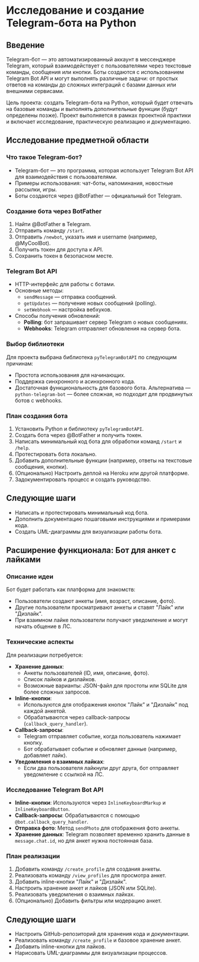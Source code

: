 # Исследование и создание Telegram-бота на Python

## Введение
Telegram-бот — это автоматизированный аккаунт в мессенджере Telegram, который взаимодействует с пользователями через текстовые команды, сообщения или кнопки. Боты создаются с использованием Telegram Bot API и могут выполнять различные задачи: от простых ответов на команды до сложных интеграций с базами данных или внешними сервисами.

Цель проекта: создать Telegram-бота на Python, который будет отвечать на базовые команды и выполнять дополнительные функции (будут определены позже). Проект выполняется в рамках проектной практики и включает исследование, практическую реализацию и документацию.

## Исследование предметной области

### Что такое Telegram-бот?
- Telegram-бот — это программа, которая использует Telegram Bot API для взаимодействия с пользователями.
- Примеры использования: чат-боты, напоминания, новостные рассылки, игры.
- Боты создаются через @BotFather — официальный бот Telegram.

### Создание бота через BotFather
1. Найти @BotFather в Telegram.
2. Отправить команду `/start`.
3. Отправить `/newbot`, указать имя и username (например, @MyCoolBot).
4. Получить токен для доступа к API.
5. Сохранить токен в безопасном месте.

### Telegram Bot API
- HTTP-интерфейс для работы с ботами.
- Основные методы:  
  - `sendMessage` — отправка сообщений.  
  - `getUpdates` — получение новых сообщений (polling).  
  - `setWebhook` — настройка вебхуков.  
- Способы получения обновлений:  
  - **Polling**: бот запрашивает сервер Telegram о новых сообщениях.  
  - **Webhooks**: Telegram отправляет обновления на сервер бота.

### Выбор библиотеки
Для проекта выбрана библиотека `pyTelegramBotAPI` по следующим причинам:
- Простота использования для начинающих.
- Поддержка синхронного и асинхронного кода.
- Достаточная функциональность для базового бота.
Альтернатива — `python-telegram-bot` — более сложная, но подходит для продвинутых ботов с webhooks.

### План создания бота
1. Установить Python и библиотеку `pyTelegramBotAPI`.
2. Создать бота через @BotFather и получить токен.
3. Написать минимальный код бота для обработки команд `/start` и `/help`.
4. Протестировать бота локально.
5. Добавить дополнительные функции (например, ответы на текстовые сообщения, кнопки).
6. (Опционально) Настроить деплой на Heroku или другой платформе.
7. Задокументировать процесс и создать руководство.

## Следующие шаги
- Написать и протестировать минимальный код бота.
- Дополнить документацию пошаговыми инструкциями и примерами кода.
- Создать UML-диаграммы для визуализации работы бота.

## Расширение функционала: Бот для анкет с лайками

### Описание идеи
Бот будет работать как платформа для знакомств:  
- Пользователи создают анкеты (имя, возраст, описание, фото).  
- Другие пользователи просматривают анкеты и ставят "Лайк" или "Дизлайк".  
- При взаимном лайке пользователи получают уведомление и могут начать общение в ЛС.  

### Технические аспекты
Для реализации потребуется:  
- **Хранение данных**:  
  - Анкеты пользователей (ID, имя, описание, фото).  
  - Список лайков и дизлайков.  
  - Возможные варианты: JSON-файл для простоты или SQLite для более сложных запросов.  
- **Inline-кнопки**:  
  - Используются для отображения кнопок "Лайк" и "Дизлайк" под каждой анкетой.  
  - Обрабатываются через callback-запросы (`callback_query_handler`).  
- **Callback-запросы**:  
  - Telegram отправляет событие, когда пользователь нажимает кнопку.  
  - Бот обрабатывает событие и обновляет данные (например, добавляет лайк).  
- **Уведомления о взаимных лайках**:  
  - Если два пользователя лайкнули друг друга, бот отправляет уведомление с ссылкой на ЛС.  

### Исследование Telegram Bot API
- **Inline-кнопки**: Используются через `InlineKeyboardMarkup` и `InlineKeyboardButton`.  
- **Callback-запросы**: Обрабатываются с помощью `@bot.callback_query_handler`.  
- **Отправка фото**: Метод `sendPhoto` для отображения фото анкеты.  
- **Хранение данных**: Telegram позволяет временно хранить данные в `message.chat.id`, но для анкет нужна постоянная база.  

### План реализации
1. Добавить команду `/create_profile` для создания анкеты.  
2. Реализовать команду `/view_profiles` для просмотра анкет.  
3. Добавить inline-кнопки "Лайк" и "Дизлайк".  
4. Настроить хранение анкет и лайков (JSON или SQLite).  
5. Реализовать уведомления о взаимных лайках.  
6. (Опционально) Добавить фильтры или модерацию анкет.  

## Следующие шаги
- Настроить GitHub-репозиторий для хранения кода и документации.  
- Реализовать команду `/create_profile` и базовое хранение анкет.  
- Добавить inline-кнопки для лайков.  
- Нарисовать UML-диаграммы для визуализации процессов.
